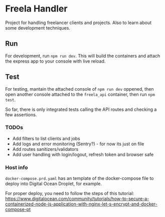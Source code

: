 # Freela Handler
Project for handling freelancer clients and projects. Also to learn about some development techniques.

## Run
For development, run `npm run dev`. This will build the containers and attach the express app to your console with live reload.

## Test
For testing, mantain the attached console of `npm run dev` oppened, then open another console attached to the `freela_api` container, then run `npm test`.

So far, there is only integrated tests calling the API routes and checking a few assertions.

### TODOs
- Add filters to list clients and jobs
- Add logs and error monitoring (Sentry?) - for now its just on file
- Add routes sanitizers/validators
- Add user handling with login/logout, refresh token and browser safe

### Host info
`docker-compose.prd.yaml` has an template of the docker-compose file to deploy into Digital Ocean Droplet, for example.

For proper deploy, you need to follow the steps of this tutorial: https://www.digitalocean.com/community/tutorials/how-to-secure-a-containerized-node-js-application-with-nginx-let-s-encrypt-and-docker-compose-pt